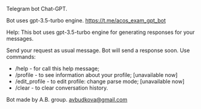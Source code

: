 Telegram bot Chat-GPT.

Bot uses gpt-3.5-turbo engine. https://t.me/acos_exam_gpt_bot

Help:
This bot uses gpt-3.5-turbo engine for generating responses for your messages.

Send your request as usual message. Bot will send a response soon. Use commands:
- /help - for call this help message;
- /profile - to see information about your profile; [unavailable now]
- /edit_profile - to edit profile: change parse mode; [unavailable now]
- /clear - to clear conversation history.

Bot made by A.B. group. avbudkova@gmail.com
